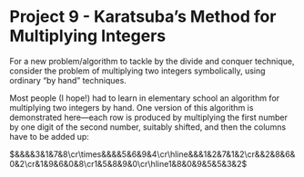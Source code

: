 # Project 9 - Karatsuba’s Method for Multiplying Integers  

For a new problem/algorithm to tackle by the divide and conquer technique, consider the problem of multiplying two integers symbolically, using ordinary “by hand” techniques.  

Most people (I hope!) had to learn in elementary school an algorithm for multiplying two integers by hand. One version of this algorithm is demonstrated here—each row is produced by multiplying the first number by one digit of the second number, suitably shifted, and then the columns have to be added up:  

$&&&&3&1&7&8\cr\times&&&&5&6&9&4\cr\hline&&&1&2&7&1&2\cr&&2&8&6&0&2\cr&1&9&6&0&8\cr1&5&8&9&0\cr\hline1&8&0&9&5&5&3&2$
